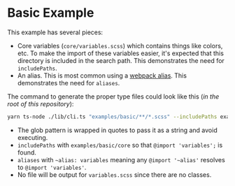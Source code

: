 # Basic Example

This example has several pieces:

- Core variables (`core/variables.scss`) which contains things like colors, etc. To make the import of these variables easier, it's expected that this directory is included in the search path. This demonstrates the need for `includePaths`.
- An alias. This is most common using a [webpack alias](https://webpack.js.org/configuration/resolve/#resolve-alias). This demonstrates the need for `aliases`.

The command to generate the proper type files could look like this (_in the root of this repository_):

```bash
yarn ts-node ./lib/cli.ts "examples/basic/**/*.scss" --includePaths examples/basic/core --aliases.~alias variables
```

- The glob pattern is wrapped in quotes to pass it as a string and avoid executing.
- `includePaths` with `examples/basic/core` so that `@import 'variables';` is found.
- `aliases` with `~alias: variables` meaning any `@import '~alias'` resolves to `@import 'variables'`.
- No file will be output for `variables.scss` since there are no classes.